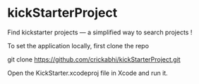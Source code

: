 # kickStarterProject

Find kickstarter projects — a simplified way to search projects !

To set the application locally, first clone the repo

git clone https://github.com/crickabhi/kickStarterProject.git

Open the KickStarter.xcodeproj file in Xcode and run it.
